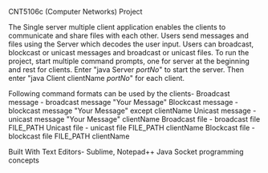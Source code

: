 CNT5106c (Computer Networks) Project 

The Single server multiple client application enables the clients to communicate and share files with each other. Users send messages and files using the Server which decodes the user input. Users can broadcast, blockcast or unicast messages and broadcast or unicast files.
To run the project, start multiple command prompts, one for server at the beginning and rest for clients. Enter "java Server *portNo*" to start the server. Then enter "java Client clientName *portNo*" for each client.

Following command formats can be used by the clients-
Broadcast message - broadcast message "Your Message"
Blockcast message - blockcast message "Your Message" except clientName
Unicast message - unicast message "Your Message" clientName
Broadcast file - broadcast file FILE_PATH
Unicast file - unicast file FILE_PATH clientName
Blockcast file - blockcast file FILE_PATH clientName

Built With
Text Editors- Sublime, Notepad++
Java Socket programming concepts
